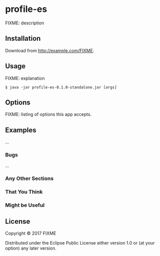 # profile-es

FIXME: description

## Installation

Download from http://example.com/FIXME.

## Usage

FIXME: explanation

    $ java -jar profile-es-0.1.0-standalone.jar [args]

## Options

FIXME: listing of options this app accepts.

## Examples

...

### Bugs

...

### Any Other Sections
### That You Think
### Might be Useful

## License

Copyright © 2017 FIXME

Distributed under the Eclipse Public License either version 1.0 or (at
your option) any later version.
